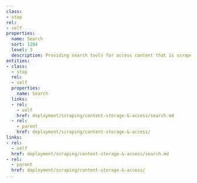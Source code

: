 ```yaml
---
class:
- stop
rel:
- self
properties:
  name: Search
  sort: 1204
  level: 3
  description: Providing search tools for access content that is scraped from URLs.
entities:
- class:
  - stop
  rel:
  - self
  properties:
    name: Search
  links:
  - rel:
    - self
    href: deployment/scraping/content-storage-&-access/search.md
  - rel:
    - parent
    href: deployment/scraping/content-storage-&-access/
links:
- rel:
  - self
  href: deployment/scraping/content-storage-&-access/search.md
- rel:
  - parent
  href: deployment/scraping/content-storage-&-access/
...
```

